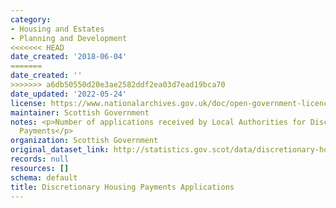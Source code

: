 ```yaml
---
category:
- Housing and Estates
- Planning and Development
<<<<<<< HEAD
date_created: '2018-06-04'
=======
date_created: ''
>>>>>>> a6db50550d20e3ae2582ddf2ea03d7ead19bca70
date_updated: '2022-05-24'
license: https://www.nationalarchives.gov.uk/doc/open-government-licence/version/3/
maintainer: Scottish Government
notes: <p>Number of applications received by Local Authorities for Discretionary Housing
  Payments</p>
organization: Scottish Government
original_dataset_link: http://statistics.gov.scot/data/discretionary-housing-payments-applications
records: null
resources: []
schema: default
title: Discretionary Housing Payments Applications
---
```

